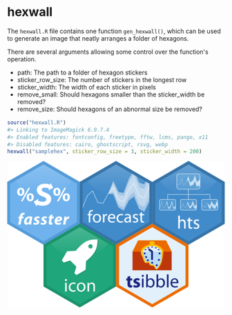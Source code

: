 
<!-- README.md is generated from README.Rmd. Please edit that file -->
hexwall
=======

The `hexwall.R` file contains one function `gen_hexwall()`, which can be used to generate an image that neatly arranges a folder of hexagons.

There are several arguments allowing some control over the function's operation.

-   path: The path to a folder of hexagon stickers
-   sticker\_row\_size: The number of stickers in the longest row
-   sticker\_width: The width of each sticker in pixels
-   remove\_small: Should hexagons smaller than the sticker\_width be removed?
-   remove\_size: Should hexagons of an abnormal size be removed?

``` r
source("hexwall.R")
#> Linking to ImageMagick 6.9.7.4
#> Enabled features: fontconfig, freetype, fftw, lcms, pango, x11
#> Disabled features: cairo, ghostscript, rsvg, webp
hexwall("samplehex", sticker_row_size = 3, sticker_width = 200)
```

<img src="README_files/figure-markdown_github/example-1.png" width="600" />
